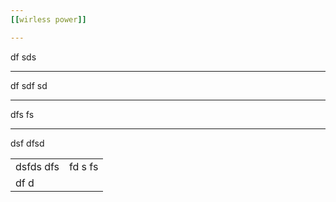 ```yaml
---
[[wirless power]]

---
```

df sds

---
df sdf sd 

---
dfs fs 

---
dsf dfsd

<table >
<tr>
<td>dsfds dfs </td>
<td>fd s fs</td>
</tr>
<tr><td>df d</td><tr>
</table>